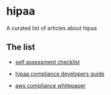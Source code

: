 # hipaa
 A curated list of articles about hipaa
 
## The list
 
* [self assessment checklist](https://catalyze.io/hipaa-self-assessment-checklist)
 
* [hipaa compliance developers guide](https://github.com/truevault/hipaa-compliance-developers-guide)

* [aws compliance whitepaper](https://d0.awsstatic.com/whitepapers/compliance/AWS_HIPAA_Compliance_Whitepaper.pdf)
